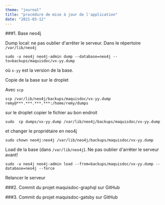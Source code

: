 ```yaml
---
theme: "journal"
title: "procédure de mise à jour de l'application"
date: "2021-03-12"
---
```

###1.  Base neo4j

Dump local: ne pas oublier d'arrêter le serveur. Dans le répertoire `/var/lib/neo4j` 

    sudo -u neo4j neo4j-admin dump --database=neo4j --to=backups/maquisdoc/vx-yy.dump

où `x-yy` est la version de la base.

Copie de la base sur le droplet

Avec `scp`

    scp /var/lib/neo4j/backups/maquisdoc/vx-yy.dump remy@***.***.***.***:/home/remy/dumps
    
sur le droplet copier le fichier au bon endroit

    sudo  cp dumps/vx-yy.dump /var/lib/neo4j/backups/maquisdoc/vx-yy.dump

et changer le propriétaire en neo4j

    sudo chown neo4j:neo4j /var/lib/neo4j/backups/maquisdoc/vx-yy.dump
    
Load de la base (dans `/var/lib/neo4j`). Ne pas oublier d'arrêter le serveur avant!

    sudo -u neo4j neo4j-admin load --from=backups/maquisdoc/vx-yy.dump --database=neo4j --force

Relancer le serveur 

###2. Commit du projet maquisdoc-graphql sur GitHub

###3. Commit du projet maquisdoc-gatsby sur GitHub
